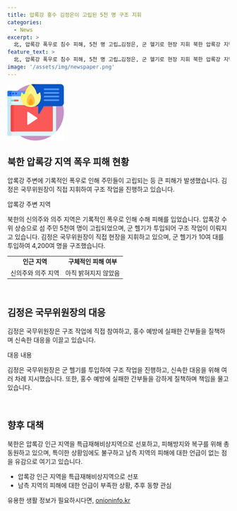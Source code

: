 ```yaml
---
title: 압록강 홍수 김정은이 고립된 5천 명 구조 지휘
categories:
  - News
excerpt: >
  北, 압록강 폭우로 침수 피해, 5천 명 고립…김정은, 군 헬기로 현장 지휘 북한 압록강 지역에 기록적인 폭우로 인해 주민 수천 명이 고립되는 등의 피해가 발생하고, 김정은 국무위원장이 직접 구조 현장을 지휘하며 현지 간부들을 질책했습니다. 압록강 수위가 위험계선을 넘어선 상황에서 군 헬기가 구조 작업을 진행하였고, 4,200여 명이 구조되었습니다. 군 헬기 10여 대가 20여 차례 왕복 비행하여 작업을 수행했습니다.북한은 특급재해비상지역으로 선포하고 복구사업을 총동원하였으며, 구체적인 피해 규모는 아직 공개되지 않았습니다.
feature_text: >
  北, 압록강 폭우로 침수 피해, 5천 명 고립…김정은, 군 헬기로 현장 지휘 북한 압록강 지역에 기록적인 폭우로 인해 주민 수천 명이 고립되는 등의 피해가 발생하고, 김정은 국무위원장이 직접 구조 현장을 지휘하며 현지 간부들을 질책했습니다. 압록강 수위가 위험계선을 넘어선 상황에서 군 헬기가 구조 작업을 진행하였고, 4,200여 명이 구조되었습니다. 군 헬기 10여 대가 20여 차례 왕복 비행하여 작업을 수행했습니다.북한은 특급재해비상지역으로 선포하고 복구사업을 총동원하였으며, 구체적인 피해 규모는 아직 공개되지 않았습니다.
image: '/assets/img/newspaper.png'
---
```


<p><img src="/assets/img/news.png" alt="rentncar 속보" /></p>

<h2 data-ke-size="size26">북한 압록강 지역 폭우 피해 현황</h2>

<p>압록강 주변에 기록적인 폭우로 인해 주민들이 고립되는 등 큰 피해가 발생했습니다. 김정은 국무위원장이 직접 지휘하여 구조 작업을 진행하고 있습니다.</p>

<p data-ke-size="size16">압록강 주변 지역</p>

<p>북한의 신의주와 의주 지역은 기록적인 폭우로 인해 수해 피해를 입었습니다. 압록강 수위 상승으로 섬 주민 5천여 명이 고립되었으며, 군 헬기가 투입되어 구조 작업이 이뤄지고 있습니다. 김정은 국무위원장이 직접 현장을 지휘하고 있으며, 군 헬기가 10여 대를 투입하여 4,200여 명을 구조했습니다.</p>

<table>
  <tr>
    <td style="text-align: center; height: 17px;"><b>인근 지역</b></td>
    <td style="text-align: center; height: 17px;"><b>구체적인 피해 여부</b></td>
  </tr>
  <tr>
    <td style="text-align: center; height: 17px;">신의주와 의주 지역</td>
    <td style="text-align: center; height: 17px;">아직 밝혀지지 않았음</td>
  </tr>
</table>

<p data-ke-size="size16">&nbsp;</p>

<h2 data-ke-size="size26">김정은 국무위원장의 대응</h2>

<p>김정은 국무위원장은 구조 작업에 직접 참여하고, 홍수 예방에 실패한 간부들을 질책하며 신속한 대응을 이끌고 있습니다.</p>

<p data-ke-size="size16">대응 내용</p>

<p>김정은 국무위원장은 군 헬기를 투입하여 구조 작업을 진행하고, 신속한 대응을 위해 여러 차례 지시했습니다. 또한, 홍수 예방에 실패한 간부들을 강하게 질책하며 책임을 물고 있습니다.</p>

<p data-ke-size="size16">&nbsp;</p>

<h2 data-ke-size="size26">향후 대책</h2>

<p>북한은 압록강 인근 지역을 특급재해비상지역으로 선포하고, 피해방지와 복구를 위해 총동원하고 있으며, 특이한 상황임에도 불구하고 남측 지역의 피해에 대한 언급이 없는 점을 유감으로 여기고 있습니다.</p>

<ul>
  <li>압록강 인근 지역을 특급재해비상지역으로 선포</li>
  <li>남측 지역의 피해에 대한 언급이 부족한 상황, 추후 동향 관심</li>
</ul>
유용한 생활 정보가 필요하시다면, <a href="https://onioninfo.kr" rel="dofollow">onioninfo.kr</a>


